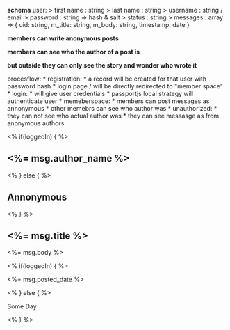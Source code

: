 **schema**
user: 
    > first name : string
    > last name : string
    > username : string / email
    > password : string => hash & salt
    > status : string
    > messages : array => {
            uid: string, 
            m_title: string, 
            m_body: string, 
            timestamp: date
        }

**members can write anonymous posts**

**members can see who the author of a post is**

**but outside they can only see the story and wonder who wrote it**

procesflow: 
    * registration: 
      * a record will be created for that user with password hash
      * login page / will be directly redirected to "member space"
    * login: 
      * will give user credentials
      * passportjs local strategy will authenticate user
    * memeberspace: 
      * members can post messages as annonymous
      * other memebrs can see who author was
    * unauthorized:
      * they can not see who actual author was
      * they can see messasge as from anonymous authors


<div class="top">
                    <% if(loggedIn) { %>
                        <h2><span style="font-size: 2em; color: Tomato;"><i class="fa-solid fa-user-astronaut fa-2xl"></i></span><span class="author"><%= msg.author_name %></span></h2>
                    <% } else { %>
                        <h2><span><i class="fa-solid fa-user-astronaut fa-2xl"></i></span><span class="author">Annonymous</span></h2>
                    <% } %>
                    <h2><span><i class="fa-solid fa-message fa-2xl"></i></span><span><%= msg.title %></span></h2>
                </div>
                <div class="bottom">
                    <p><span style="font-size: 3em; color: Tomato;"><i class="fa-solid fa-envelope fa-2xl"></i></span><span><%= msg.body %></span></p>
                    <% if(loggedIn) { %>
                        <p><span><i class="fa-solid fa-calendar-days fa-2xl"></i></span><span class="d-posted"><%= msg.posted_date %></span></p>
                    <% } else { %>
                        <p><span><i class="fa-solid fa-calendar-days fa-2xl"></i></span><span class="d-posted">Some Day</span></p>
                    <% } %>
                </div>